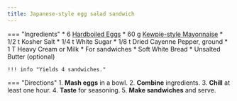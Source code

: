 ```yaml
---
title: Japanese-style egg salad sandwich
---
```

=== "Ingredients"
    * 6 [Hardboiled Eggs](../eggs/hardboiled-eggs.md)
    * 60 g [Kewpie-style Mayonnaise](../sauces/hollandaise/kewpie-style-mayonnaise.md)
    * 1/2 t Kosher Salt
    * 1/4 t White Sugar
    * 1/8 t Dried Cayenne Pepper, ground
    * 1 T Heavy Cream or Milk
    * For sandwiches
        * Soft White Bread
        * Unsalted Butter (optional)

    !!! info "Yields 4 sandwiches."

=== "Directions"
    1. **Mash eggs** in a bowl.
    2. **Combine** ingredients.
    3. **Chill** at least one hour.
    4. **Taste** for seasoning.
    5. **Make sandwiches** and serve.

[^john]:
    Mitzewich, John. ["Japanese Egg Salad Sandwich (Tamago Sando) - Food Wishes."](https://www.youtube.com/watch?v=cimAbBIZd0g) *Food Wishes.* 6 April 2021.
[^john2]:
    Mitzewich, John. ["Japanese Egg Salad Sandwich (Tamago Sando)."](https://www.allrecipes.com/recipe/283909/japanese-egg-salad-sandwich-tamago-sando/) *All Recipes.* 6 April 2021.
